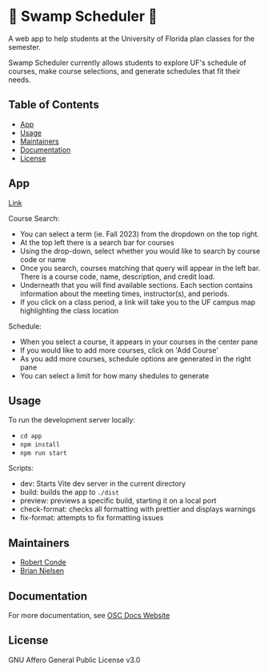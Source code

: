# 🐊 Swamp Scheduler 📆

A web app to help students at the University of Florida plan classes for the semester.

Swamp Scheduler currently allows students to explore UF's schedule of courses, make course selections, and generate schedules that fit their needs.

## Table of Contents

- [App](#app)
- [Usage](#usage)
- [Maintainers](#maintainers)
- [Documentation](#documentation)
- [License](#license)

## App

[Link](https://osc.rconde.xyz/)

Course Search:
- You can select a term (ie. Fall 2023) from the dropdown on the top right.
- At the top left there is a search bar for courses
- Using the drop-down, select whether you would like to search by course code or name
- Once you search, courses matching that query will appear in the left bar. There is a course code, name, description, and credit load.
- Underneath that you will find available sections. Each section contains information about the meeting times, instructor(s), and periods.
- If you click on a class period, a link will take you to the UF campus map highlighting the class location

Schedule:
- When you select a course, it appears in your courses in the center pane
- If you would like to add more courses, click on 'Add Course'
- As you add more courses, schedule options are generated in the right pane
- You can select a limit for how many shedules to generate 

## Usage

To run the development server locally:
- `cd app`
- `npm install`
- `npm run start`

Scripts:
- dev: Starts Vite dev server in the current directory
- build: builds the app to `./dist`
- preview: previews a specific build, starting it on a local port
- check-format: checks all formatting with prettier and displays warnings
- fix-format: attempts to fix formatting issues

## Maintainers

- [Robert Conde](https://github.com/RobertConde)
- [Brian Nielsen](https://github.com/bnielsen1)

## Documentation

For more documentation, see [OSC Docs Website](https://docs.ufosc.org/docs/swamp-scheduler)

## License

GNU Affero General Public License v3.0
